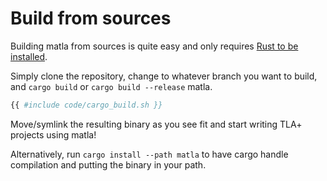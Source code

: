# Build from sources

Building matla from sources is quite easy and only requires [Rust to be
installed](https://www.rust-lang.org/tools/install).

Simply clone the repository, change to whatever branch you want to build, and `cargo build` or
`cargo build --release` matla.

```bash
{{ #include code/cargo_build.sh }}
```

Move/symlink the resulting binary as you see fit and start writing TLA+ projects using matla!

Alternatively, run `cargo install --path matla` to have cargo handle compilation and putting the
binary in your path.
